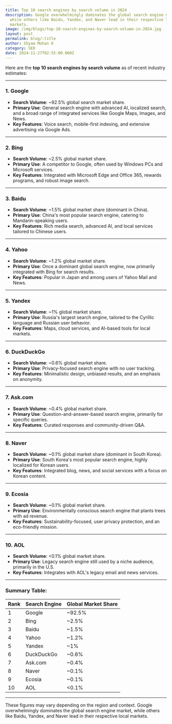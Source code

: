```yaml
---
title: Top 10 search engines by search volume in 2024
description: Google overwhelmingly dominates the global search engine market,
  while others like Baidu, Yandex, and Naver lead in their respective local
  markets.
image: /img/blogs/top-10-search-engines-by-search-volume-in-2024.jpg
layout: post
permalink: blog/:title
author: Shyam Mohan K
category: SEO
date: 2024-11-27T02:55:00.000Z
---
```

Here are the **top 10 search engines by search volume** as of recent industry estimates:

---

### **1. Google**
- **Search Volume**: ~92.5% global search market share.  
- **Primary Use**: General search engine with advanced AI, localized search, and a broad range of integrated services like Google Maps, Images, and News.  
- **Key Features**: Voice search, mobile-first indexing, and extensive advertising via Google Ads.

---

### **2. Bing**
- **Search Volume**: ~2.5% global market share.  
- **Primary Use**: A competitor to Google, often used by Windows PCs and Microsoft services.  
- **Key Features**: Integrated with Microsoft Edge and Office 365, rewards programs, and robust image search.

---

### **3. Baidu**
- **Search Volume**: ~1.5% global market share (dominant in China).  
- **Primary Use**: China's most popular search engine, catering to Mandarin-speaking users.  
- **Key Features**: Rich media search, advanced AI, and local services tailored to Chinese users.

---

### **4. Yahoo**
- **Search Volume**: ~1.2% global market share.  
- **Primary Use**: Once a dominant global search engine, now primarily integrated with Bing for search results.  
- **Key Features**: Popular in Japan and among users of Yahoo Mail and News.

---

### **5. Yandex**
- **Search Volume**: ~1% global market share.  
- **Primary Use**: Russia's largest search engine, tailored to the Cyrillic language and Russian user behavior.  
- **Key Features**: Maps, cloud services, and AI-based tools for local markets.

---

### **6. DuckDuckGo**
- **Search Volume**: ~0.6% global market share.  
- **Primary Use**: Privacy-focused search engine with no user tracking.  
- **Key Features**: Minimalistic design, unbiased results, and an emphasis on anonymity.

---

### **7. Ask.com**
- **Search Volume**: ~0.4% global market share.  
- **Primary Use**: Question-and-answer-based search engine, primarily for specific queries.  
- **Key Features**: Curated responses and community-driven Q&A.

---

### **8. Naver**
- **Search Volume**: ~0.1% global market share (dominant in South Korea).  
- **Primary Use**: South Korea's most popular search engine, highly localized for Korean users.  
- **Key Features**: Integrated blog, news, and social services with a focus on Korean content.

---

### **9. Ecosia**
- **Search Volume**: ~0.1% global market share.  
- **Primary Use**: Environmentally conscious search engine that plants trees with ad revenue.  
- **Key Features**: Sustainability-focused, user privacy protection, and an eco-friendly mission.

---

### **10. AOL**
- **Search Volume**: <0.1% global market share.  
- **Primary Use**: Legacy search engine still used by a niche audience, primarily in the U.S.  
- **Key Features**: Integrates with AOL's legacy email and news services.

---

### Summary Table:


| **Rank** | **Search Engine** | **Global Market Share** |
|----------|-------------------|-------------------------|
| 1        | Google            | ~92.5%                  |
| 2        | Bing              | ~2.5%                   |
| 3        | Baidu             | ~1.5%                   |
| 4        | Yahoo             | ~1.2%                   |
| 5        | Yandex            | ~1%                     |
| 6        | DuckDuckGo        | ~0.6%                   |
| 7        | Ask.com           | ~0.4%                   |
| 8        | Naver             | ~0.1%                   |
| 9        | Ecosia            | ~0.1%                   |
| 10       | AOL               | <0.1%                   |

---

These figures may vary depending on the region and context. Google overwhelmingly dominates the global search engine market, while others like Baidu, Yandex, and Naver lead in their respective local markets.
